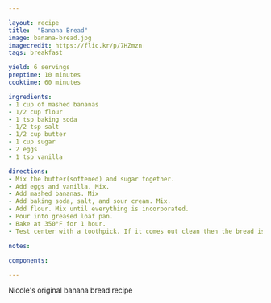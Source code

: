 ```yaml
---

layout: recipe
title:  "Banana Bread"
image: banana-bread.jpg
imagecredit: https://flic.kr/p/7HZmzn
tags: breakfast

yield: 6 servings
preptime: 10 minutes
cooktime: 60 minutes

ingredients:
- 1 cup of mashed bananas
- 1/2 cup flour
- 1 tsp baking soda
- 1/2 tsp salt
- 1/2 cup butter
- 1 cup sugar
- 2 eggs
- 1 tsp vanilla

directions:
- Mix the butter(softened) and sugar together.
- Add eggs and vanilla. Mix.
- Add mashed bananas. Mix
- Add baking soda, salt, and sour cream. Mix.
- Add flour. Mix until everything is incorporated.
- Pour into greased loaf pan.
- Bake at 350°F for 1 hour.
- Test center with a toothpick. If it comes out clean then the bread is done.

notes:

components:

---
```


Nicole's original banana bread recipe